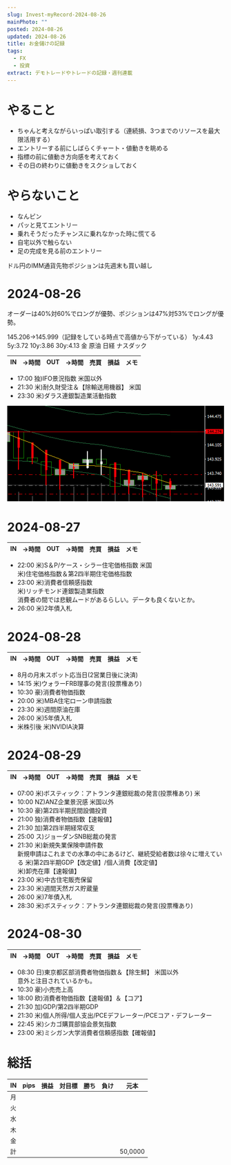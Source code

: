 ```yaml
---
slug: Invest-myRecord-2024-08-26
mainPhoto: ""
posted: 2024-08-26
updated: 2024-08-26
title: お金儲けの記録
tags:
  - FX
  - 投資
extract: デモトレードやトレードの記録・週刊連載
---
```

# やること

- ちゃんと考えながらいっぱい取引する（連続損、3つまでのリソースを最大限活用する）
- エントリーする前にしばらくチャート・値動きを眺める
- 指標の前に値動き方向感を考えておく
- その日の終わりに値動きをスクショしておく

# やらないこと

- なんピン
- パッと見てエントリー
- 乗れそうだったチャンスに乗れなかった時に慌てる
- 自宅以外で触らない
- 足の完成を見る前のエントリー

ドル円のIMM通貨先物ポジションは先週末も買い越し
# 2024-08-26

オーダーは40%対60%でロングが優勢、ポジションは47%対53%でロングが優勢。

145.206→145.999（記録をしている時点で高値から下がっている）
1y:4.43
5y:3.72
10y:3.86
30y:4.13
金
原油
日経
ナスダック

| IN      | →時間   | OUT     | →時間   | 売買  | 損益    | メモ                                                                 |
| ------- | ----- | ------- | ----- | --- | ----- | ------------------------------------------------------------------ |

- 17:00	独)IFO景況指数	米国以外
- 21:30	米)耐久財受注＆【除輸送用機器】	米国
- 23:30	米)ダラス連銀製造業活動指数

![トレードのイメージ](../../../images/invest/weekly/Invest-myRecord-2024-08-26/01.png)

# 2024-08-27

| IN      | →時間  | OUT     | →時間  | 売買   | 損益    | メモ                                                           |
| ------- | ---- | ------- | ---- | ---- | ----- | ------------------------------------------------------------ |
- 22:00	米)S＆P/ケース・シラー住宅価格指数	米国  
  米)住宅価格指数＆第2四半期住宅価格指数
- 23:00	米)消費者信頼感指数  
  米)リッチモンド連銀製造業指数   
  消費者の間では悲観ムードがあるらしい。データも良くないとか。
- 26:00	米)2年債入札
# 2024-08-28

| IN  | →時間 | OUT | →時間 | 売買  | 損益  | メモ  |
| --- | --- | --- | --- | --- | --- | --- |
- 8月の月末スポット応当日(2営業日後に決済)	
- 14:15	米)ウォラーFRB理事の発言(投票権あり)
- 10:30	豪)消費者物価指数	
- 20:00	米)MBA住宅ローン申請指数
- 23:30	米)週間原油在庫
- 26:00	米)5年債入札
- 米株引後	米)NVIDIA決算
# 2024-08-29

| IN      | →時間  | OUT     | →時間  | 売買   | 損益   | メモ                                                                 |
| ------- | ---- | ------- | ---- | ---- | ---- | ------------------------------------------------------------------ |
-  07:00	米)ボスティック：アトランタ連銀総裁の発言(投票権あり)	米 
- 10:00	NZ)ANZ企業景況感	米国以外
- 10:30	豪)第2四半期民間設備投資
- 21:00	独)消費者物価指数【速報値】
- 21:30	加)第2四半期経常収支
- 25:00	ス)ジョーダンSNB総裁の発言
- 21:30	米)新規失業保険申請件数  
  新規申請はこれまでの水準の中にあるけど、継続受給者数は徐々に増えている
  米)第2四半期GDP【改定値】/個人消費【改定値】  
  米)卸売在庫【速報値】
- 23:00	米)中古住宅販売保留
- 23:30	米)週間天然ガス貯蔵量
- 26:00	米)7年債入札
- 28:30	米)ボスティック：アトランタ連銀総裁の発言(投票権あり)
# 2024-08-30


| IN      | →時間  | OUT     | →時間  | 売買   | 損益    | メモ                                              |
| ------- | ---- | ------- | ---- | ---- | ----- | ----------------------------------------------- |
- 08:30	日)東京都区部消費者物価指数＆【除生鮮】	米国以外  
  意外と注目されているかも。
- 10:30	豪)小売売上高
- 18:00	欧)消費者物価指数【速報値】＆【コア】
- 21:30	加)GDP/第2四半期GDP
- 21:30	米)個人所得/個人支出/PCEデフレーター/PCEコア・デフレーター
- 22:45	米)シカゴ購買部協会景気指数
- 23:00	米)ミシガン大学消費者信頼感指数【確報値】

# 総括
| IN  | pips | 損益  | 対目標 | 勝ち  | 負け  | 元本      |
| --- | ---- | --- | --- | --- | --- | ------- |
| 月   |      |     |     |     |     |         |
| 火   |      |     |     |     |     |         |
| 水   |      |     |     |     |     |         |
| 木   |      |     |     |     |     |         |
| 金   |      |     |     |     |     |         |
| 計   |      |     |     |     |     | 50,0000 |

